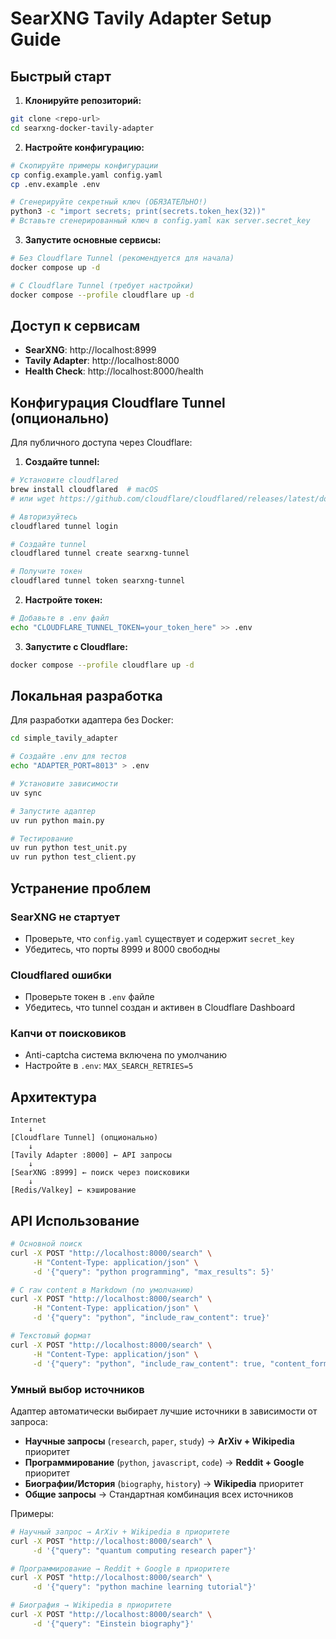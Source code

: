 # SearXNG Tavily Adapter Setup Guide

## Быстрый старт

1. **Клонируйте репозиторий:**
```bash
git clone <repo-url>
cd searxng-docker-tavily-adapter
```

2. **Настройте конфигурацию:**
```bash
# Скопируйте примеры конфигурации
cp config.example.yaml config.yaml
cp .env.example .env

# Сгенерируйте секретный ключ (ОБЯЗАТЕЛЬНО!)
python3 -c "import secrets; print(secrets.token_hex(32))"
# Вставьте сгенерированный ключ в config.yaml как server.secret_key
```

3. **Запустите основные сервисы:**
```bash
# Без Cloudflare Tunnel (рекомендуется для начала)
docker compose up -d

# С Cloudflare Tunnel (требует настройки)
docker compose --profile cloudflare up -d
```

## Доступ к сервисам

- **SearXNG**: http://localhost:8999
- **Tavily Adapter**: http://localhost:8000 
- **Health Check**: http://localhost:8000/health

## Конфигурация Cloudflare Tunnel (опционально)

Для публичного доступа через Cloudflare:

1. **Создайте tunnel:**
```bash
# Установите cloudflared
brew install cloudflared  # macOS
# или wget https://github.com/cloudflare/cloudflared/releases/latest/download/cloudflared-linux-amd64

# Авторизуйтесь
cloudflared tunnel login

# Создайте tunnel
cloudflared tunnel create searxng-tunnel

# Получите токен
cloudflared tunnel token searxng-tunnel
```

2. **Настройте токен:**
```bash
# Добавьте в .env файл
echo "CLOUDFLARE_TUNNEL_TOKEN=your_token_here" >> .env
```

3. **Запустите с Cloudflare:**
```bash
docker compose --profile cloudflare up -d
```

## Локальная разработка

Для разработки адаптера без Docker:

```bash
cd simple_tavily_adapter

# Создайте .env для тестов
echo "ADAPTER_PORT=8013" > .env

# Установите зависимости
uv sync

# Запустите адаптер
uv run python main.py

# Тестирование
uv run python test_unit.py
uv run python test_client.py
```

## Устранение проблем

### SearXNG не стартует
- Проверьте, что `config.yaml` существует и содержит `secret_key`
- Убедитесь, что порты 8999 и 8000 свободны

### Cloudflared ошибки
- Проверьте токен в `.env` файле
- Убедитесь, что tunnel создан и активен в Cloudflare Dashboard

### Капчи от поисковиков
- Anti-captcha система включена по умолчанию
- Настройте в `.env`: `MAX_SEARCH_RETRIES=5`

## Архитектура

```
Internet
    ↓
[Cloudflare Tunnel] (опционально)
    ↓
[Tavily Adapter :8000] ← API запросы
    ↓
[SearXNG :8999] ← поиск через поисковики
    ↓
[Redis/Valkey] ← кэширование
```

## API Использование

```bash
# Основной поиск
curl -X POST "http://localhost:8000/search" \
     -H "Content-Type: application/json" \
     -d '{"query": "python programming", "max_results": 5}'

# С raw content в Markdown (по умолчанию)
curl -X POST "http://localhost:8000/search" \
     -H "Content-Type: application/json" \
     -d '{"query": "python", "include_raw_content": true}'

# Текстовый формат
curl -X POST "http://localhost:8000/search" \
     -H "Content-Type: application/json" \
     -d '{"query": "python", "include_raw_content": true, "content_format": "text"}'
```

### Умный выбор источников

Адаптер автоматически выбирает лучшие источники в зависимости от запроса:

- **Научные запросы** (`research`, `paper`, `study`) → **ArXiv + Wikipedia** приоритет
- **Программирование** (`python`, `javascript`, `code`) → **Reddit + Google** приоритет  
- **Биографии/История** (`biography`, `history`) → **Wikipedia** приоритет
- **Общие запросы** → Стандартная комбинация всех источников

Примеры:
```bash
# Научный запрос → ArXiv + Wikipedia в приоритете
curl -X POST "http://localhost:8000/search" \
     -d '{"query": "quantum computing research paper"}'

# Программирование → Reddit + Google в приоритете
curl -X POST "http://localhost:8000/search" \
     -d '{"query": "python machine learning tutorial"}'

# Биография → Wikipedia в приоритете
curl -X POST "http://localhost:8000/search" \
     -d '{"query": "Einstein biography"}'
```
